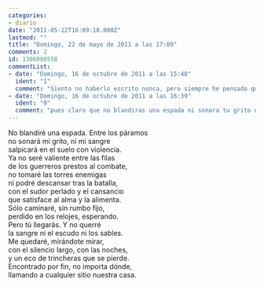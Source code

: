 ```yaml
---
categories:
- diario
date: "2011-05-22T16:09:18.000Z"
lastmod: ""
title: "Domingo, 22 de mayo de 2011 a las 17:09"
comments: 2
id: 1306080558
commentList:
- date: "Domingo, 16 de octubre de 2011 a las 15:48"
  ident: "1"
  comment: "Siento no haberlo escrito nunca, pero siempre he pensado que esta es una de las mejores entradas que contiene este diario."
- date: "Domingo, 16 de octubre de 2011 a las 16:39"
  ident: "0"
  comment: "pues claro que no blandiras una espada ni sonara tu grito ni tu sangre caera lolololol, simplemente seras un artillero y le diras a la artilleria donde tienen que atacar"
---
```


No blandiré una espada. Entre los páramos  
no sonará mi grito, ni mi sangre  
salpicará en el suelo con violencia.  
Ya no seré valiente entre las filas  
de los guerreros prestos al combate,  
no tomaré las torres enemigas  
ni podré descansar tras la batalla,  
con el sudor perlado y el cansancio  
que satisface al alma y la alimenta.  
Sólo caminaré, sin rumbo fijo,  
perdido en los relojes, esperando.  
Pero tú llegarás. Y no querré  
la sangre ni el escudo ni los sables.  
Me quedaré, mirándote mirar,  
con el silencio largo, con las noches,  
y un eco de trincheras que se pierde.  
Encontrado por fin, no importa dónde,  
llamando a cualquier sitio nuestra casa.